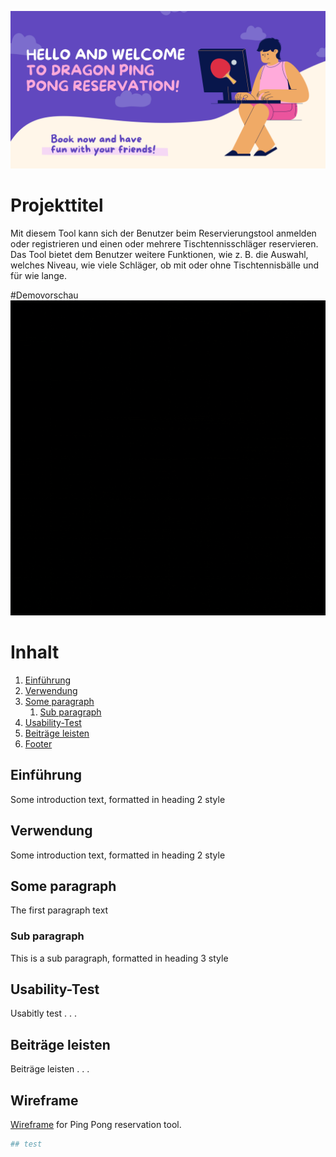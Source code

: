 ![image info](./pingPong_banner.png)

# Projekttitel

Mit diesem Tool kann sich der Benutzer beim Reservierungstool anmelden oder registrieren und einen oder mehrere Tischtennisschläger reservieren. Das Tool bietet dem Benutzer weitere Funktionen, wie z. B. die Auswahl, welches Niveau, wie viele Schläger, ob mit oder ohne Tischtennisbälle und für wie lange.

#Demovorschau
![Alt Text](./dragon_ping_pong.gif)


# Inhalt
1. [Einführung](#einführung)
2. [Verwendung](#verwendung)   
3. [Some paragraph](#paragraph1)
    1. [Sub paragraph](#subparagraph1)
4. [Usability-Test](#usability-test)
5. [Beiträge leisten](#beiträge)
6. [Footer](#paragraph2)

## Einführung <a name="einführung"></a>
Some introduction text, formatted in heading 2 style

## Verwendung <a name="verwendung"></a>
Some introduction text, formatted in heading 2 style

## Some paragraph <a name="paragraph1"></a>
The first paragraph text

### Sub paragraph <a name="subparagraph1"></a>
This is a sub paragraph, formatted in heading 3 style

## Usability-Test <a name="usability-test"></a>
Usabitly test . . .

## Beiträge leisten <a name="beiträge"></a>
Beiträge leisten . . .

## Wireframe
[Wireframe](https://pip.pypa.io/en/stable/) for Ping Pong reservation tool.

```bash
## test
```


